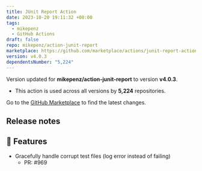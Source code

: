 ```yaml
---
title: JUnit Report Action
date: 2023-10-20 19:11:32 +00:00
tags:
  - mikepenz
  - GitHub Actions
draft: false
repo: mikepenz/action-junit-report
marketplace: https://github.com/marketplace/actions/junit-report-action
version: v4.0.3
dependentsNumber: "5,224"
---
```



Version updated for **mikepenz/action-junit-report** to version **v4.0.3**.
- This action is used across all versions by **5,224** repositories.

Go to the [GitHub Marketplace](https://github.com/marketplace/actions/junit-report-action) to find the latest changes.

## Release notes

## 🚀 Features

- Gracefully handle corrupt test files (log error instead of failing)
   - PR: #969


